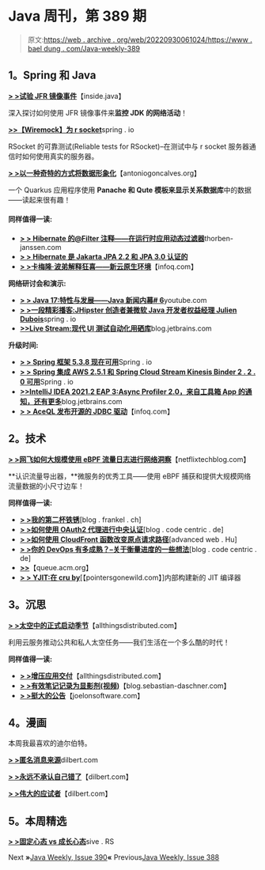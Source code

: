 # Java 周刊，第 389 期

> 原文:[https://web . archive . org/web/20220930061024/https://www . bael dung . com/Java-weekly-389](https://web.archive.org/web/20220930061024/https://www.baeldung.com/java-weekly-389)

## **1。Spring 和 Java**

[**> >试验 JFR 镜像事件**](https://web.archive.org/web/20221126220719/https://inside.java/2021/06/04/experimenting-with-jfr-mirror-events/)【inside.java】

深入探讨如何使用 JFR 镜像事件来**监控 JDK 的网络活动**！

[**>>【Wiremock】为 r socket**](https://web.archive.org/web/20221126220719/https://spring.io/blog/2021/06/02/wiremock-for-rsocket)spring . io

RSocket 的可靠测试(Reliable tests for RSocket)–在测试中与 r socket 服务器通信时如何使用真实的服务器。

[**> >以一种奇特的方式将数据形象化**](https://web.archive.org/web/20221126220719/https://antoniogoncalves.org/2021/06/07/a-qute-way-to-visualise-data-with-panache/)【antoniogoncalves.org】

一个 Quarkus 应用程序使用 **Panache 和 Qute 模板来显示关系数据库**中的数据——读起来很有趣！

#### **同样值得一读:**

*   [**> > Hibernate 的@Filter 注释——在运行时应用动态过滤器**](https://web.archive.org/web/20221126220719/https://thorben-janssen.com/hibernate-filter/)thorben-janssen.com
*   [**> > Hibernate 是 Jakarta JPA 2.2 和 JPA 3.0 认证的**](https://web.archive.org/web/20221126220719/https://in.relation.to/2021/06/04/hibernate-is-jakarta-jpa-2/)
*   [**> >卡梅隆·波弟解释狂喜——新云原生环境**](https://web.archive.org/web/20221126220719/https://www.infoq.com/articles/ecstasy-cloud-native-application-environment/)【infoq.com】

**网络研讨会和演示:**

*   [**> > Java 17:特性与发展——Java 新闻内幕# 6**](https://web.archive.org/web/20221126220719/https://www.youtube.com/watch?v=Twwpk6vub1M)youtube.com
*   [**> >一段精彩播客:JHipster 创造者兼微软 Java 开发者权益经理 Julien Dubois**](https://web.archive.org/web/20221126220719/https://spring.io/blog/2021/06/03/a-bootiful-podcast-jhipster-creator-and-microsoft-java-developer-advocacy-manager-julien-dubois)spring . io
*   [**>>Live Stream:现代 UI 测试自动化用硒库**](https://web.archive.org/web/20221126220719/https://blog.jetbrains.com/idea/2021/06/live-stream-modern-ui-test-automation-with-selenium-libraries/)blog.jetbrains.com

**升级时间:**

*   [**> > Spring 框架 5.3.8 现在可用**](https://web.archive.org/web/20221126220719/https://spring.io/blog/2021/06/09/spring-framework-5-3-8-available-now)Spring . io
*   [**> > Spring 集成 AWS 2.5.1 和 Spring Cloud Stream Kinesis Binder 2 . 2 . 0 可用**](https://web.archive.org/web/20221126220719/https://spring.io/blog/2021/06/04/spring-integration-aws-2-5-1-and-spring-cloud-stream-kinesis-binder-2-2-0-available)Spring . io
*   [**>>IntelliJ IDEA 2021.2 EAP 3:Async Profiler 2.0，来自工具箱 App 的通知，还有更多**](https://web.archive.org/web/20221126220719/https://blog.jetbrains.com/idea/2021/06/intellij-idea-2021-2-eap-3/)blog.jetbrains.com
*   [**> > AceQL 发布开源的 JDBC 驱动**](https://web.archive.org/web/20221126220719/https://www.infoq.com/news/2021/06/aceql-jdbc-http/)【infoq.com】

## **2。技术**

[**> >网飞如何大规模使用 eBPF 流量日志进行网络洞察**](https://web.archive.org/web/20221126220719/https://netflixtechblog.com/how-netflix-uses-ebpf-flow-logs-at-scale-for-network-insight-e3ea997dca96)【netflixtechblog.com】

**认识流量导出器，**微服务的优秀工具——使用 eBPF 捕获和提供大规模网络流量数据的小尺寸边车！

**同样值得一读:**

*   [**> >我的第二杯铁锈**](https://web.archive.org/web/20221126220719/https://blog.frankel.ch/start-rust/2/)[blog . frankel . ch]
*   [**> >如何使用 OAuth2 代理进行中央认证**](https://web.archive.org/web/20221126220719/https://blog.codecentric.de/en/2021/06/how-to-use-oauth2-proxy-for-central-authentication/)[blog . code centric . de]
*   [**> >如何使用 CloudFront 函数改变原点请求路径**](https://web.archive.org/web/20221126220719/https://advancedweb.hu/how-to-use-cloudfront-functions-to-change-the-origin-request-path/)[advanced web . Hu]
*   [**> >你的 DevOps 有多成熟？–关于衡量进度的一些想法**](https://web.archive.org/web/20221126220719/https://blog.codecentric.de/en/2021/06/devops-maturity-measuring-progress/)[blog . code centric . de]
*   [**>>**](https://web.archive.org/web/20221126220719/https://queue.acm.org/detail.cfm?id=3469121)【queue.acm.org】
*   [**> > YJIT:在 cru by**](https://web.archive.org/web/20221126220719/https://pointersgonewild.com/2021/06/02/yjit-building-a-new-jit-compiler-inside-cruby/)[【pointersgonewild.com】]内部构建新的 JIT 编译器

## **3。沉思**

[**> >太空中的正式启动季节**](https://web.archive.org/web/20221126220719/https://www.allthingsdistributed.com/2021/06/aws-accelerates-startups-in-space.html)【allthingsdistributed.com】

利用云服务推动公共和私人太空任务——我们生活在一个多么酷的时代！

**同样值得一读:**

*   [**> >增压应用交付**](https://web.archive.org/web/20221126220719/https://www.allthingsdistributed.com/2021/06/supercharging-application-delivery.html)【allthingsdistributed.com】
*   [**> >有效笔记记录为显影剂(视频)**](https://web.archive.org/web/20221126220719/https://blog.sebastian-daschner.com/entries/effective-note-taking)【blog.sebastian-daschner.com】
*   [**> >挺大的公告**](https://web.archive.org/web/20221126220719/https://www.joelonsoftware.com/2021/06/02/kinda-a-big-announcement/)【joelonsoftware.com】

## **4。漫画**

本周我最喜欢的迪尔伯特。

[**> >匿名消息来源**](https://web.archive.org/web/20221126220719/https://dilbert.com/strip/2021-06-06)dilbert.com

[**> >永远不承认自己错了**](https://web.archive.org/web/20221126220719/https://dilbert.com/strip/2021-06-07)【dilbert.com】

[**> >伟大的应试者**](https://web.archive.org/web/20221126220719/https://dilbert.com/strip/2021-06-05)【dilbert.com】

## **5。本周精选**

[**> >固定心态 vs 成长心态**](https://web.archive.org/web/20221126220719/https://sive.rs/mindset)sive . RS

Next **»**[Java Weekly, Issue 390](/web/20221126220719/https://www.baeldung.com/java-weekly-390)**«** Previous[Java Weekly, Issue 388](/web/20221126220719/https://www.baeldung.com/java-weekly-388)